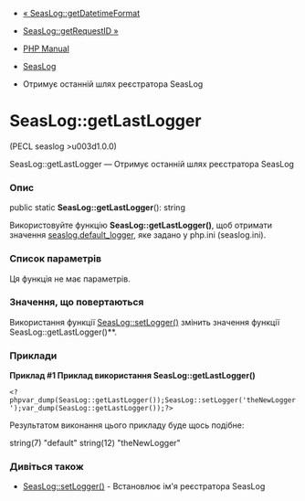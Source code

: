 - [« SeasLog::getDatetimeFormat](seaslog.getdatetimeformat.md)
- [SeasLog::getRequestID »](seaslog.getrequestid.md)

- [PHP Manual](index.md)
- [SeasLog](class.seaslog.md)
- Отримує останній шлях реєстратора SeasLog

# SeasLog::getLastLogger

(PECL seaslog \>u003d1.0.0)

SeasLog::getLastLogger — Отримує останній шлях реєстратора SeasLog

### Опис

public static **SeasLog::getLastLogger**(): string

Використовуйте функцію **SeasLog::getLastLogger()**, щоб отримати
значення
[seaslog.default_logger](seaslog.configuration.md#ini.seaslog.default-logger),
яке задано у php.ini (seaslog.ini).

### Список параметрів

Ця функція не має параметрів.

### Значення, що повертаються

Використання функції [SeasLog::setLogger()](seaslog.setlogger.md)
змінить значення функції SeasLog::getLastLogger()**.

### Приклади

**Приклад #1 Приклад використання **SeasLog::getLastLogger()****

` <?phpvar_dump(SeasLog::getLastLogger());SeasLog::setLogger('theNewLogger');var_dump(SeasLog::getLastLogger());?> `

Результатом виконання цього прикладу буде щось подібне:

string(7) "default"
string(12) "theNewLogger"

### Дивіться також

- [SeasLog::setLogger()](seaslog.setlogger.md) - Встановлює ім'я
реєстратора SeasLog
